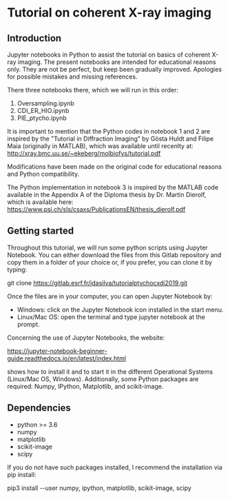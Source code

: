 Tutorial on coherent X-ray imaging
==================================

Introduction
------------
Jupyter notebooks in Python to assist the tutorial on basics of coherent X-ray imaging.
The present notebooks are intended for educational reasons only. They are not be perfect, 
but keep been gradually improved. Apologies for possible mistakes and missing 
references. 

There three notebooks there, which we will run in this order: 
1) Oversampling.ipynb
2) CDI_ER_HIO.ipynb 
3) PIE_ptycho.ipynb

It is important to mention that the Python codes in notebook 1 and 2 are 
inspired by the "Tutorial in Diffraction Imaging" by Gösta Huldt and Filipe Maia
(originally in MATLAB), which was available until recenlty at:
http://xray.bmc.uu.se/~ekeberg/molbiofys/tutorial.pdf 

Modifications have been made on the original code for educational reasons and 
Python compatibility. 

The Python implementation in notebook 3 is inspired by 
the MATLAB code available in the Appendix A of the Diploma thesis by 
Dr. Martin Dierolf, which is available here: 
https://www.psi.ch/sls/csaxs/PublicationsEN/thesis_dierolf.pdf

Getting started
---------------

Throughout this tutorial, we will run some python scripts using Jupyter 
Notebook. You can either download the files from this Gitlab repository and copy them in 
a folder of your choice or, if you prefer, you can clone it by typing:

git clone https://gitlab.esrf.fr/jdasilva/tutorialptychocxdi2019.git

Once the files are in your computer, you can open Jupyter Notebook by:
- Windows: click on the Jupyter Notebook icon installed in the start menu.
- Linux/Mac OS: open the terminal and type jupyter notebook at the prompt.

Concerning the use of Jupyter Notebooks, the website:

https://jupyter-notebook-beginner-guide.readthedocs.io/en/latest/index.html
 
shows how to install it and to start it in the different Operational Systems (Linux/Mac OS, Windows). 
Additionally, some Python packages are required: Numpy, IPython, Matplotlib, and scikit-image. 

Dependencies
------------
* python >= 3.6
* numpy
* matplotlib
* scikit-image
* scipy

If you do not have such packages installed, I recommend the installation via pip install:

pip3 install --user numpy, ipython, matplotlib, scikit-image, scipy
